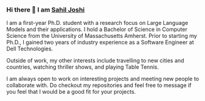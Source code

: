### Hi there 👋 I am <a href="https://sahiljoshi515.github.io/"> Sahil Joshi </a>

I am a first-year Ph.D. student with a research focus on Large Language Models and their applications. I hold a Bachelor of Science in Computer Science from the University of Massachusetts Amherst. Prior to starting my Ph.D., I gained two years of industry experience as a Software Engineer at Dell Technologies.

Outside of work, my other interests include travelling to new cities and countries, watching thriller shows, and playing Table Tennis.

I am always open to work on interesting projects and meeting new people to collaborate with. Do checkout my repositories and feel free to message if you feel that I would be a good fit for your projects.
